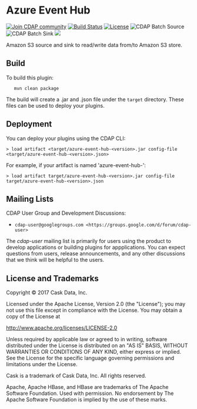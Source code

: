 Azure Event Hub
============

<a href="https://cdap-users.herokuapp.com/"><img alt="Join CDAP community" src="https://cdap-users.herokuapp.com/badge.svg?t=amazon-s3-plugins"/></a> [![Build Status](https://travis-ci.org/hydrator/amazon-s3-plugins.svg?branch=master)](https://travis-ci.org/hydrator/amazon-s3-plugins) [![License](https://img.shields.io/badge/License-Apache%202.0-blue.svg)](https://opensource.org/licenses/Apache-2.0) <img alt="CDAP Batch Source" src="https://cdap-users.herokuapp.com/assets/cdap-batch-source.svg"/> <img alt="CDAP Batch Sink" src="https://cdap-users.herokuapp.com/assets/cdap-batch-sink.svg"/> <img src="https://cdap-users.herokuapp.com/assets/cm-available.svg"/>

Amazon S3 source and sink to read/write data from/to Amazon S3 store.

Build
-----
To build this plugin:

```
   mvn clean package
```

The build will create a .jar and .json file under the ``target`` directory.
These files can be used to deploy your plugins.

Deployment
----------
You can deploy your plugins using the CDAP CLI:

    > load artifact <target/azure-event-hub-<version>.jar config-file <target/azure-event-hub-<version>.json>

For example, if your artifact is named 'azure-event-hub-<version>':

    > load artifact target/azure-event-hub-<version>.jar config-file target/azure-event-hub-<version>.json
    
## Mailing Lists

CDAP User Group and Development Discussions:

* `cdap-user@googlegroups.com <https://groups.google.com/d/forum/cdap-user>`

The *cdap-user* mailing list is primarily for users using the product to develop
applications or building plugins for appplications. You can expect questions from 
users, release announcements, and any other discussions that we think will be helpful 
to the users.


## License and Trademarks

Copyright © 2017 Cask Data, Inc.

Licensed under the Apache License, Version 2.0 (the "License"); you may not use this file except
in compliance with the License. You may obtain a copy of the License at

http://www.apache.org/licenses/LICENSE-2.0

Unless required by applicable law or agreed to in writing, software distributed under the 
License is distributed on an "AS IS" BASIS, WITHOUT WARRANTIES OR CONDITIONS OF ANY KIND, 
either express or implied. See the License for the specific language governing permissions 
and limitations under the License.

Cask is a trademark of Cask Data, Inc. All rights reserved.

Apache, Apache HBase, and HBase are trademarks of The Apache Software Foundation. Used with
permission. No endorsement by The Apache Software Foundation is implied by the use of these marks.  

